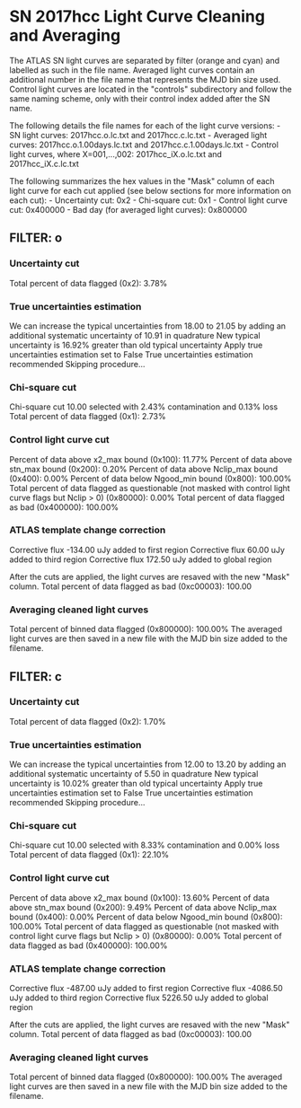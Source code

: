 # SN 2017hcc Light Curve Cleaning and Averaging

The ATLAS SN light curves are separated by filter (orange and cyan) and labelled as such in the file name. Averaged light curves contain an additional number in the file name that represents the MJD bin size used. Control light curves are located in the "controls" subdirectory and follow the same naming scheme, only with their control index added after the SN name.

The following details the file names for each of the light curve versions:
	- SN light curves: 2017hcc.o.lc.txt and 2017hcc.c.lc.txt
	- Averaged light curves: 2017hcc.o.1.00days.lc.txt and 2017hcc.c.1.00days.lc.txt
	- Control light curves, where X=001,...,002: 2017hcc_iX.o.lc.txt and 2017hcc_iX.c.lc.txt

The following summarizes the hex values in the "Mask" column of each light curve for each cut applied (see below sections for more information on each cut): 
	- Uncertainty cut: 0x2
	- Chi-square cut: 0x1
	- Control light curve cut: 0x400000
	- Bad day (for averaged light curves): 0x800000

## FILTER: o

### Uncertainty cut
Total percent of data flagged (0x2): 3.78%

### True uncertainties estimation
We can increase the typical uncertainties from 18.00 to 21.05 by adding an additional systematic uncertainty of 10.91 in quadrature
New typical uncertainty is 16.92% greater than old typical uncertainty
Apply true uncertainties estimation set to False
True uncertainties estimation recommended
Skipping procedure...

### Chi-square cut
Chi-square cut 10.00 selected with 2.43% contamination and 0.13% loss
Total percent of data flagged (0x1): 2.73%

### Control light curve cut
Percent of data above x2_max bound (0x100): 11.77%
Percent of data above stn_max bound (0x200): 0.20%
Percent of data above Nclip_max bound (0x400): 0.00%
Percent of data below Ngood_min bound (0x800): 100.00%
Total percent of data flagged as questionable (not masked with control light curve flags but Nclip > 0) (0x80000): 0.00%
Total percent of data flagged as bad (0x400000): 100.00%

### ATLAS template change correction
Corrective flux -134.00 uJy added to first region
Corrective flux 60.00 uJy added to third region
Corrective flux 172.50 uJy added to global region

After the cuts are applied, the light curves are resaved with the new "Mask" column.
Total percent of data flagged as bad (0xc00003): 100.00

### Averaging cleaned light curves
Total percent of binned data flagged (0x800000): 100.00%
The averaged light curves are then saved in a new file with the MJD bin size added to the filename.

## FILTER: c

### Uncertainty cut
Total percent of data flagged (0x2): 1.70%

### True uncertainties estimation
We can increase the typical uncertainties from 12.00 to 13.20 by adding an additional systematic uncertainty of 5.50 in quadrature
New typical uncertainty is 10.02% greater than old typical uncertainty
Apply true uncertainties estimation set to False
True uncertainties estimation recommended
Skipping procedure...

### Chi-square cut
Chi-square cut 10.00 selected with 8.33% contamination and 0.00% loss
Total percent of data flagged (0x1): 22.10%

### Control light curve cut
Percent of data above x2_max bound (0x100): 13.60%
Percent of data above stn_max bound (0x200): 9.49%
Percent of data above Nclip_max bound (0x400): 0.00%
Percent of data below Ngood_min bound (0x800): 100.00%
Total percent of data flagged as questionable (not masked with control light curve flags but Nclip > 0) (0x80000): 0.00%
Total percent of data flagged as bad (0x400000): 100.00%

### ATLAS template change correction
Corrective flux -487.00 uJy added to first region
Corrective flux -4086.50 uJy added to third region
Corrective flux 5226.50 uJy added to global region

After the cuts are applied, the light curves are resaved with the new "Mask" column.
Total percent of data flagged as bad (0xc00003): 100.00

### Averaging cleaned light curves
Total percent of binned data flagged (0x800000): 100.00%
The averaged light curves are then saved in a new file with the MJD bin size added to the filename.